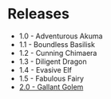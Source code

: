 # Releases #

* 1.0 - Adventurous Akuma
* 1.1 - Boundless Basilisk
* 1.2 - Cunning Chimaera
* 1.3 - Diligent Dragon
* 1.4 - Evasive Elf
* 1.5 - Fabulous Fairy
* [2.0 - Gallant Golem](20.md)